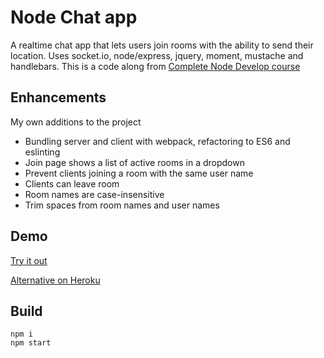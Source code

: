 # Node Chat app

A realtime chat app that lets users join rooms with the ability to send their location. Uses socket.io, node/express, jquery, moment, mustache and handlebars. This is a code along from [Complete Node Develop course](https://www.udemy.com/the-complete-nodejs-developer-course-2/)

## Enhancements
My own additions to the project

* Bundling server and client with webpack, refactoring to ES6 and eslinting
* Join page shows a list of active rooms in a dropdown
* Prevent clients joining a room with the same user name
* Clients can leave room
* Room names are case-insensitive
* Trim spaces from room names and user names

## Demo

<a href="https://chat.timiscoding.me/" target="blank">Try it out</a>

<a href="https://chat-app-timiscoding.herokuapp.com/" target="blank">Alternative on Heroku</a>

## Build

```
npm i
npm start
```
